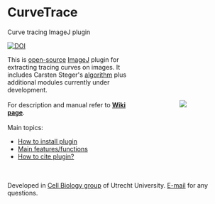 # CurveTrace
Curve tracing ImageJ plugin


[![DOI](https://zenodo.org/badge/165858856.svg)](https://zenodo.org/badge/latestdoi/165858856)

<img src="http://katpyxa.info/software/CurveTrace/CurveTrace_logo.png" align="right" style="padding:100px"/> This is <a href="http://www.gnu.org/licenses/gpl.html">open-source</a> <a href='http://rsbweb.nih.gov/ij/'>ImageJ</a> plugin for extracting tracing curves on images. It includes Carsten Steger's <a href="http://www.sciencedirect.com/science/article/pii/S107731421200118X">algorithm</a> plus additional modules currently under development.
<br />
<br />
For description and manual refer to <a href="https://github.com/ekatrukha/CurveTrace/wiki"><strong>Wiki page</strong></a>.
<br />
<br />
Main topics:
* [How to install plugin](https://github.com/ekatrukha/CurveTrace/wiki/How-to-install-plugin)
* [Main features/functions](https://github.com/ekatrukha/CurveTrace/wiki)
* [How to cite plugin?](https://github.com/ekatrukha/CurveTrace/wiki/How-to-cite-plugin%3F)
<br />
<br />
Developed in <a href='http://cellbiology.science.uu.nl/'>Cell Biology group</a> of Utrecht University.  
<a href="mailto:katpyxa@gmail.com">E-mail</a> for any questions.
